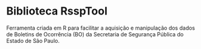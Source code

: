 # Biblioteca RsspTool

Ferramenta criada em R para facilitar a aquisição e manipulação dos dados de Boletins de Ocorrência (BO) da Secretaria de Segurança Pública do Estado de São Paulo.
